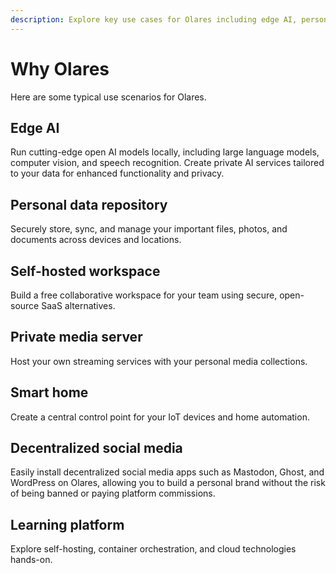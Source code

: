 ```yaml
---
description: Explore key use cases for Olares including edge AI, personal data management, self-hosted workspace, private media server, smart home control, and decentralized social media deployment.
---
```

# Why Olares
Here are some typical use scenarios for Olares.

## Edge AI
Run cutting-edge open AI models locally, including large language models, computer vision, and speech recognition. Create private AI services tailored to your data for enhanced functionality and privacy.

## Personal data repository
Securely store, sync, and manage your important files, photos, and documents across devices and locations.

## Self-hosted workspace
Build a free collaborative workspace for your team using secure, open-source SaaS alternatives.

## Private media server
Host your own streaming services with your personal media collections.

## Smart home
Create a central control point for your IoT devices and home automation.

## Decentralized social media
Easily install decentralized social media apps such as Mastodon, Ghost, and WordPress on Olares, allowing you to build a personal brand without the risk of being banned or paying platform commissions.

## Learning platform
Explore self-hosting, container orchestration, and cloud technologies hands-on.